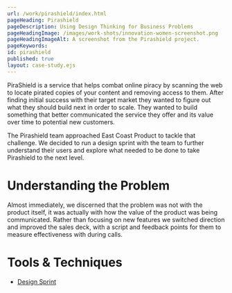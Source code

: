 ```yaml
---
url: /work/pirashield/index.html
pageHeading: Pirashield
pageDescription: Using Design Thinking for Business Problems
pageHeadingImage: /images/work-shots/innovation-women-screenshot.png
pageHeadingImageAlt: A screenshot from the Pirashield project.
pageKeywords:
id: pirashield
published: true
layout: case-study.ejs
---
```


<p class="paragraph--major">PiraShield is a service that helps combat online piracy by scanning the web to locate pirated copies of your content and removing access to them. After finding initial success with their target market they wanted to figure out what they should build next in order to scale. They wanted to build something that better communicated the service they offer and its value over time to potential new customers.</p>

<p class="paragraph--major">The Pirashield team approached East Coast Product to tackle that challenge. We decided to run a design sprint with the team to further understand their users and explore what needed to be done to take Pirashield to the next level.</a>

<h1 class="text-heading-one">Understanding the Problem</h1>

<p>Almost immediately, we discerned that the problem was not with the product itself, it was actually with how the value of the product was being communicated. Rather than focusing on new features we switched direction and improved the sales deck, with a script and feedback points for them to measure effectiveness with during calls.</p>

<h1 class="text-heading-one">Tools &amp; Techniques</h1>

<ul>
  <li><a href="http://www.gv.com/sprint/">Design Sprint</a></li>
</ul>
